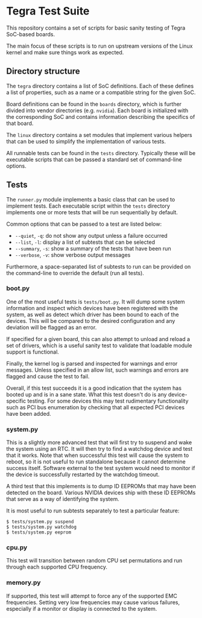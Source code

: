 # Tegra Test Suite

This repository contains a set of scripts for basic sanity testing of
Tegra SoC-based boards.

The main focus of these scripts is to run on upstream versions of the
Linux kernel and make sure things work as expected.

## Directory structure

The `tegra` directory contains a list of SoC definitions. Each of these
defines a list of properties, such as a name or a compatible string for
the given SoC.

Board definitions can be found in the `boards` directory, which is
further divided into vendor directories (e.g. `nvidia`). Each board
is initialized with the corresponding SoC and contains information
describing the specifics of that board.

The `linux` directory contains a set modules that implement various
helpers that can be used to simplify the implementation of various
tests.

All runnable tests can be found in the `tests` directory. Typically
these will be executable scripts that can be passed a standard set of
command-line options.

## Tests

The `runner.py` module implements a basic class that can be used to
implement tests. Each executable script within the `tests` directory
implements one or more tests that will be run sequentially by default.

Common options that can be passed to a test are listed below:

* `--quiet`, `-q`: do not show any output unless a failure occurred
* `--list`, `-l`: display a list of subtests that can be selected
* `--summary`, `-s`: show a summary of the tests that have been run
* `--verbose`, `-v`: show verbose output messages

Furthermore, a space-separated list of subtests to run can be provided
on the command-line to override the default (run all tests).

### boot.py

One of the most useful tests is `tests/boot.py`. It will dump some
system information and inspect which devices have been registered with
the system, as well as detect which driver has been bound to each of
the devices. This will be compared to the desired configuration and any
deviation will be flagged as an error.

If specified for a given board, this can also attempt to unload and
reload a set of drivers, which is a useful sanity test to validate that
loadable module support is functional.

Finally, the kernel log is parsed and inspected for warnings and error
messages. Unless specified in an allow list, such warnings and errors
are flagged and cause the test to fail.

Overall, if this test succeeds it is a good indication that the system
has booted up and is in a sane state. What this test doesn't do is any
device-specific testing. For some devices this may test rudimentary
functionality such as PCI bus enumeration by checking that all expected
PCI devices have been added.

### system.py

This is a slightly more advanced test that will first try to suspend and
wake the system using an RTC. It will then try to find a watchdog device
and test that it works. Note that when successful this test will cause
the system to reboot, so it is not useful to run standalone because it
cannot determine success itself. Software external to the test system
would need to monitor if the device is successfully restarted by the
watchdog timeout.

A third test that this implements is to dump ID EEPROMs that may have
been detected on the board. Various NVIDIA devices ship with these ID
EEPROMs that serve as a way of identifying the system.

It is most useful to run subtests separately to test a particular
feature:

    $ tests/system.py suspend
    $ tests/system.py watchdog
    $ tests/system.py eeprom

### cpu.py

This test will transition between random CPU set permutations and run
through each supported CPU frequency.

### memory.py

If supported, this test will attempt to force any of the supported EMC
frequencies. Setting very low frequencies may cause various failures,
especially if a monitor or display is connected to the system.
